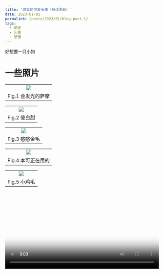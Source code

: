 ```yaml
---
title: '收集的可爱头像（持续更新）'
date: 2023-01-01
permalink: /posts/2023/01/blog-post-1/
tags:
  - 萌宠
  - 头像
  - 憨傻
---
```

好想要一只小狗

一些照片
======

<table width="100%" border="0" cellspacing="0" cellpadding="0">
  <tr>
    <td align="center"><img src="/images/cuteProfilePhoto-1.PNG"/> </td>
  </tr>
  <tr>
    <td align="center">Fig.1 会发光的萨摩</td>
  </tr>
</table>

<table width="100%" border="0" cellspacing="0" cellpadding="0">
  <tr>
    <td align="center"><img src="/images/cuteProfilePhoto-2.PNG"/> </td>
  </tr>
  <tr>
    <td align="center">Fig.2 傻白甜</td>
  </tr>
</table>
<table width="100%" border="0" cellspacing="0" cellpadding="0">
  <tr>
    <td align="center"><img src="/images/cuteProfilePhoto-3.PNG"/> </td>
  </tr>
  <tr>
    <td align="center">Fig.3 憨憨金毛</td>
  </tr>
</table>

<table width="100%" border="0" cellspacing="0" cellpadding="0">
  <tr>
    <td align="center"><img src="/images/cuteProfilePhoto-4.PNG"/> </td>
  </tr>
  <tr>
    <td align="center">Fig.4 本可正在用的</td>
  </tr>
</table><table width="100%" border="0" cellspacing="0" cellpadding="0">
  <tr>
    <td align="center"><img src="/images/cuteProfilePhoto-5.PNG"/> </td>
  </tr>
  <tr>
    <td align="center">Fig.5 小鸡毛</td>
  </tr>
</table>

<video width="100%" border="0" cellspacing="0" cellpadding="0" controls poster="/images/cuteProfilePhoto-5.PNG">
    <source src="/images/cuteProfileVideo-6.MP4" type="video/mp4">
</video>

